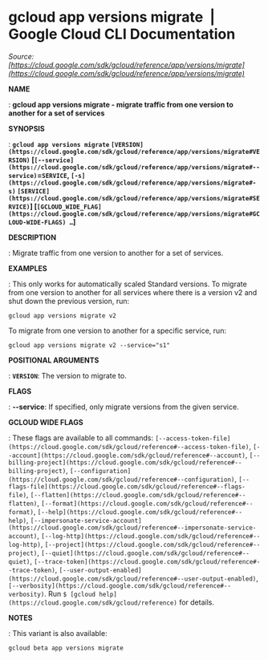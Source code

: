 # gcloud app versions migrate  |  Google Cloud CLI Documentation

*Source: [https://cloud.google.com/sdk/gcloud/reference/app/versions/migrate](https://cloud.google.com/sdk/gcloud/reference/app/versions/migrate)*

**NAME**

: **gcloud app versions migrate - migrate traffic from one version to another for a set of services**

**SYNOPSIS**

: **`gcloud app versions migrate` `[VERSION](https://cloud.google.com/sdk/gcloud/reference/app/versions/migrate#VERSION)` [`[--service](https://cloud.google.com/sdk/gcloud/reference/app/versions/migrate#--service)`=`SERVICE`, `[-s](https://cloud.google.com/sdk/gcloud/reference/app/versions/migrate#-s)` `[SERVICE](https://cloud.google.com/sdk/gcloud/reference/app/versions/migrate#SERVICE)`] [`[GCLOUD_WIDE_FLAG](https://cloud.google.com/sdk/gcloud/reference/app/versions/migrate#GCLOUD-WIDE-FLAGS) …`]**

**DESCRIPTION**

: Migrate traffic from one version to another for a set of services.

**EXAMPLES**

: This only works for automatically scaled Standard versions. To migrate from one
version to another for all services where there is a version v2 and shut down
the previous version, run:

```
gcloud app versions migrate v2
```

To migrate from one version to another for a specific service, run:

```
gcloud app versions migrate v2 --service="s1"
```

**POSITIONAL ARGUMENTS**

: **`VERSION`**:
The version to migrate to.

**FLAGS**

: **--service**:
If specified, only migrate versions from the given service.

**GCLOUD WIDE FLAGS**

: These flags are available to all commands: `[--access-token-file](https://cloud.google.com/sdk/gcloud/reference#--access-token-file)`,
`[--account](https://cloud.google.com/sdk/gcloud/reference#--account)`, `[--billing-project](https://cloud.google.com/sdk/gcloud/reference#--billing-project)`,
`[--configuration](https://cloud.google.com/sdk/gcloud/reference#--configuration)`,
`[--flags-file](https://cloud.google.com/sdk/gcloud/reference#--flags-file)`,
`[--flatten](https://cloud.google.com/sdk/gcloud/reference#--flatten)`, `[--format](https://cloud.google.com/sdk/gcloud/reference#--format)`, `[--help](https://cloud.google.com/sdk/gcloud/reference#--help)`, `[--impersonate-service-account](https://cloud.google.com/sdk/gcloud/reference#--impersonate-service-account)`,
`[--log-http](https://cloud.google.com/sdk/gcloud/reference#--log-http)`,
`[--project](https://cloud.google.com/sdk/gcloud/reference#--project)`, `[--quiet](https://cloud.google.com/sdk/gcloud/reference#--quiet)`, `[--trace-token](https://cloud.google.com/sdk/gcloud/reference#--trace-token)`, `[--user-output-enabled](https://cloud.google.com/sdk/gcloud/reference#--user-output-enabled)`,
`[--verbosity](https://cloud.google.com/sdk/gcloud/reference#--verbosity)`.
Run `$ [gcloud help](https://cloud.google.com/sdk/gcloud/reference)` for details.

**NOTES**

: This variant is also available:

```
gcloud beta app versions migrate
```